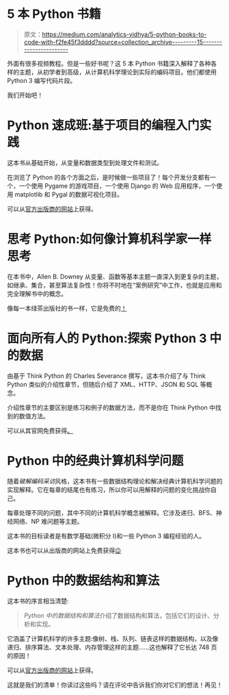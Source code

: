 # 5 本 Python 书籍

> 原文：<https://medium.com/analytics-vidhya/5-python-books-to-code-with-f2fe45f3dddd?source=collection_archive---------15----------------------->

外面有很多视频教程。但是一些好书呢？这 5 本 Python 书籍深入解释了各种各样的主题，从初学者到高级，从计算机科学理论到实际的编码项目。他们都使用 Python 3 编写代码片段。

我们开始吧！

# Python 速成班:基于项目的编程入门实践

这本书从基础开始，从变量和数据类型到处理文件和测试。

在浏览了 Python 的各个方面之后，是时候做一些项目了！每个开发分支都有一个，一个使用 Pygame 的游戏项目，一个使用 Django 的 Web 应用程序，一个使用 matplotlib 和 Pygal 的数据可视化项目。

可以从[官方出版商的网站](https://nostarch.com/pythoncrashcourse2e)上获得。

# 思考 Python:如何像计算机科学家一样思考

在本书中，Allen B. Downey 从变量、函数等基本主题一直深入到更复杂的主题，如继承、集合，甚至算法复杂性！你将不时地在“案例研究”中工作，也就是应用和完全理解书中的概念。

像每一本绿茶出版社的书一样，它是免费的[！](https://greenteapress.com/wp/think-python/)

# 面向所有人的 Python:探索 Python 3 中的数据

由基于 Think Python 的 Charles Severance 撰写，这本书介绍了与 Think Python 类似的介绍性章节，但随后介绍了 XML、HTTP、JSON 和 SQL 等概念。

介绍性章节的主要区别是练习和例子的数据方法，而不是你在 Think Python 中找到的数值方法。

可以从其官网免费获得[。](https://www.py4e.com/book.php)

# Python 中的经典计算机科学问题

随着*破解编码采访*风格，这本书有一些数据结构理论和解决经典计算机科学问题的实现解释。它在每章的结尾也有练习，所以你可以用解释的问题的变化挑战你自己。

每章处理不同的问题，其中不同的计算机科学概念被解释。它涉及递归、BFS、神经网络、NP 难问题等主题。

这本书的目标读者是有数学基础(微积分 I)和一些 Python 3 编程经验的人。

这本书也可以从出版商的网站上免费获得[😉](https://www.manning.com/books/classic-computer-science-problems-in-python)

# Python 中的数据结构和算法

这本书的序言相当清楚:

> *Python 中的数据结构和算法*介绍了数据结构和算法，包括它们的设计、分析和实现。

它涵盖了计算机科学的许多主题:像树、栈、队列、链表这样的数据结构，以及像递归、排序算法、文本处理、内存管理这样的主题……这也解释了它长达 748 页的原因！

可以从[官方出版商的网站](https://www.wiley.com/en-us/Data+Structures+and+Algorithms+in+Python-p-9781118290279)上获得。

这就是我们的清单！你读过这些吗？请在评论中告诉我们你对它们的想法！再见！